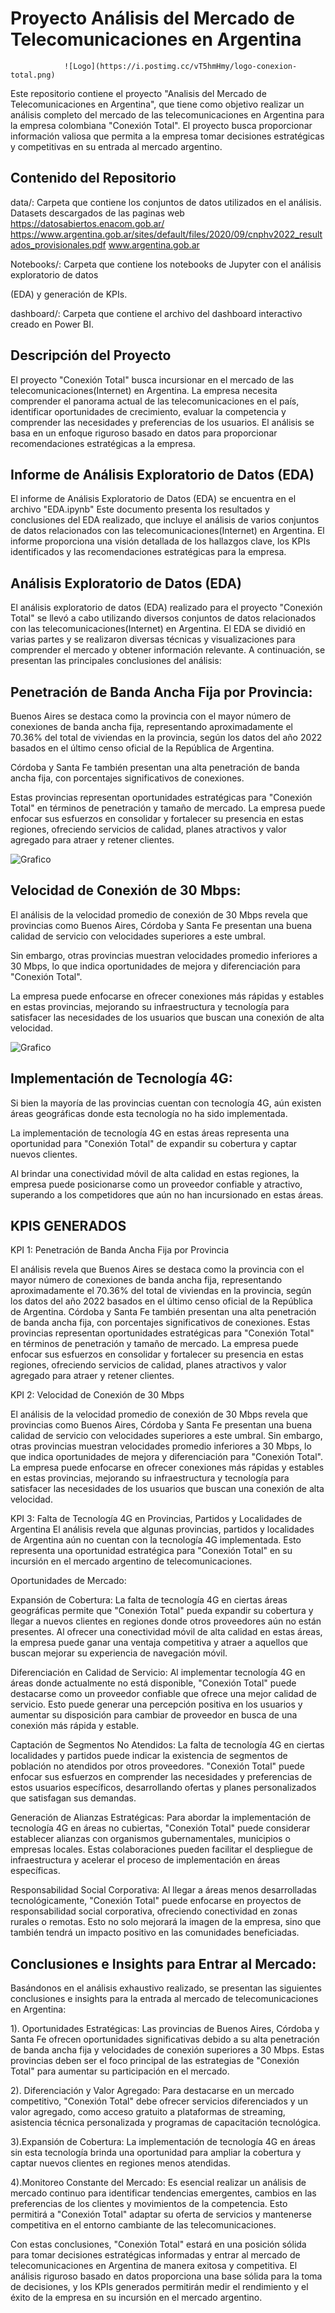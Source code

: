 # Proyecto  Análisis del Mercado de Telecomunicaciones en Argentina
                ![Logo](https://i.postimg.cc/vT5hmHmy/logo-conexion-total.png)

Este repositorio contiene el proyecto "Analisis del Mercado de Telecomunicaciones en Argentina", que tiene como objetivo realizar un análisis completo del mercado de las telecomunicaciones en Argentina para la empresa colombiana "Conexión Total". El proyecto busca proporcionar información valiosa que permita a la empresa tomar decisiones estratégicas y competitivas en su entrada al mercado argentino.

## Contenido del Repositorio
data/: Carpeta que contiene los conjuntos de datos utilizados en el análisis.
Datasets descargados de las paginas web https://datosabiertos.enacom.gob.ar/
                                        https://www.argentina.gob.ar/sites/default/files/2020/09/cnphv2022_resultados_provisionales.pdf
                                        www.argentina.gob.ar

Notebooks/: Carpeta que contiene los notebooks de Jupyter con el análisis exploratorio de datos 

(EDA) y generación de KPIs.

dashboard/: Carpeta que contiene el archivo del dashboard interactivo creado en Power BI.

## Descripción del Proyecto
El proyecto "Conexión Total" busca incursionar en el mercado de las telecomunicaciones(Internet) en Argentina. La empresa necesita comprender el panorama actual de las telecomunicaciones en el país, identificar oportunidades de crecimiento, evaluar la competencia y comprender las necesidades y preferencias de los usuarios. El análisis se basa en un enfoque riguroso basado en datos para proporcionar recomendaciones estratégicas a la empresa.

## Informe de Análisis Exploratorio de Datos (EDA)

El informe de Análisis Exploratorio de Datos (EDA) se encuentra en el archivo "EDA.ipynb" Este documento presenta los resultados y conclusiones del EDA realizado, que incluye el análisis de varios conjuntos de datos relacionados con las telecomunicaciones(Internet) en Argentina. El informe proporciona una visión detallada de los hallazgos clave, los KPIs identificados y las recomendaciones estratégicas para la empresa.

## Análisis Exploratorio de Datos (EDA)
El análisis exploratorio de datos (EDA) realizado para el proyecto "Conexión Total" se llevó a cabo utilizando diversos conjuntos de datos relacionados con las telecomunicaciones(Internet) en Argentina. El EDA se dividió en varias partes y se realizaron diversas técnicas y visualizaciones para comprender el mercado y obtener información relevante. A continuación, se presentan las principales conclusiones del análisis:

## Penetración de Banda Ancha Fija por Provincia:
Buenos Aires se destaca como la provincia con el mayor número de conexiones de banda ancha fija, representando aproximadamente el 70.36% del total de viviendas en la provincia, según los datos del año 2022 basados en el último censo oficial de la República de Argentina.

Córdoba y Santa Fe también presentan una alta penetración de banda ancha fija, con porcentajes significativos de conexiones.

Estas provincias representan oportunidades estratégicas para "Conexión Total" en términos de penetración y tamaño de mercado. La empresa puede enfocar sus esfuerzos en consolidar y fortalecer su presencia en estas regiones, ofreciendo servicios de calidad, planes atractivos y valor agregado para atraer y retener clientes.

![Grafico](https://i.postimg.cc/qMcFp0g0/output.png)

## Velocidad de Conexión de 30 Mbps:
El análisis de la velocidad promedio de conexión de 30 Mbps revela que provincias como Buenos Aires, Córdoba y Santa Fe presentan una buena calidad de servicio con velocidades superiores a este umbral.

Sin embargo, otras provincias muestran velocidades promedio inferiores a 30 Mbps, lo que indica oportunidades de mejora y diferenciación para "Conexión Total".

La empresa puede enfocarse en ofrecer conexiones más rápidas y estables en estas provincias, mejorando su infraestructura y tecnología para satisfacer las necesidades de los usuarios que buscan una conexión de alta velocidad.

![Grafico](https://i.postimg.cc/sgf9hG96/output1.png)

## Implementación de Tecnología 4G:
Si bien la mayoría de las provincias cuentan con tecnología 4G, aún existen áreas geográficas donde esta tecnología no ha sido implementada.

La implementación de tecnología 4G en estas áreas representa una oportunidad para "Conexión Total" de expandir su cobertura y captar nuevos clientes.

Al brindar una conectividad móvil de alta calidad en estas regiones, la empresa puede posicionarse como un proveedor confiable y atractivo, superando a los competidores que aún no han incursionado en estas áreas.


## KPIS GENERADOS

KPI 1: Penetración de Banda Ancha Fija por Provincia

El análisis revela que Buenos Aires se destaca como la provincia con el mayor número de conexiones de banda ancha fija, representando aproximadamente el 70.36% del total de viviendas en la provincia, según los datos del año 2022 basados en el último censo oficial de la República de Argentina. Córdoba y Santa Fe también presentan una alta penetración de banda ancha fija, con porcentajes significativos de conexiones. Estas provincias representan oportunidades estratégicas para "Conexión Total" en términos de penetración y tamaño de mercado. La empresa puede enfocar sus esfuerzos en consolidar y fortalecer su presencia en estas regiones, ofreciendo servicios de calidad, planes atractivos y valor agregado para atraer y retener clientes.

KPI 2: Velocidad de Conexión de 30 Mbps

El análisis de la velocidad promedio de conexión de 30 Mbps revela que provincias como Buenos Aires, Córdoba y Santa Fe presentan una buena calidad de servicio con velocidades superiores a este umbral. Sin embargo, otras provincias muestran velocidades promedio inferiores a 30 Mbps, lo que indica oportunidades de mejora y diferenciación para "Conexión Total". La empresa puede enfocarse en ofrecer conexiones más rápidas y estables en estas provincias, mejorando su infraestructura y tecnología para satisfacer las necesidades de los usuarios que buscan una conexión de alta velocidad.

KPI 3: Falta de Tecnología 4G en Provincias, Partidos y Localidades de Argentina
El análisis revela que algunas provincias, partidos y localidades de Argentina aún no cuentan con la tecnología 4G implementada. Esto representa una oportunidad estratégica para "Conexión Total" en su incursión en el mercado argentino de telecomunicaciones.

Oportunidades de Mercado:

Expansión de Cobertura: La falta de tecnología 4G en ciertas áreas geográficas permite que "Conexión Total" pueda expandir su cobertura y llegar a nuevos clientes en regiones donde otros proveedores aún no están presentes. Al ofrecer una conectividad móvil de alta calidad en estas áreas, la empresa puede ganar una ventaja competitiva y atraer a aquellos que buscan mejorar su experiencia de navegación móvil.

Diferenciación en Calidad de Servicio: Al implementar tecnología 4G en áreas donde actualmente no está disponible, "Conexión Total" puede destacarse como un proveedor confiable que ofrece una mejor calidad de servicio. Esto puede generar una percepción positiva en los usuarios y aumentar su disposición para cambiar de proveedor en busca de una conexión más rápida y estable.

Captación de Segmentos No Atendidos: La falta de tecnología 4G en ciertas localidades y partidos puede indicar la existencia de segmentos de población no atendidos por otros proveedores. "Conexión Total" puede enfocar sus esfuerzos en comprender las necesidades y preferencias de estos usuarios específicos, desarrollando ofertas y planes personalizados que satisfagan sus demandas.

Generación de Alianzas Estratégicas: Para abordar la implementación de tecnología 4G en áreas no cubiertas, "Conexión Total" puede considerar establecer alianzas con organismos gubernamentales, municipios o empresas locales. Estas colaboraciones pueden facilitar el despliegue de infraestructura y acelerar el proceso de implementación en áreas específicas.

Responsabilidad Social Corporativa: Al llegar a áreas menos desarrolladas tecnológicamente, "Conexión Total" puede enfocarse en proyectos de responsabilidad social corporativa, ofreciendo conectividad en zonas rurales o remotas. Esto no solo mejorará la imagen de la empresa, sino que también tendrá un impacto positivo en las comunidades beneficiadas.


## Conclusiones e Insights para Entrar al Mercado:
Basándonos en el análisis exhaustivo realizado, se presentan las siguientes conclusiones e insights para la entrada al mercado de telecomunicaciones en Argentina:

 1). Oportunidades Estratégicas: Las provincias de Buenos Aires, Córdoba y Santa Fe ofrecen oportunidades significativas debido a su alta penetración de banda ancha fija y velocidades de conexión superiores a 30 Mbps. Estas provincias deben ser el foco principal de las estrategias de "Conexión Total" para aumentar su participación en el mercado.

2). Diferenciación y Valor Agregado: Para destacarse en un mercado competitivo, "Conexión Total" debe ofrecer servicios diferenciados y un valor agregado, como acceso gratuito a plataformas de streaming, asistencia técnica personalizada y programas de capacitación tecnológica.

3).Expansión de Cobertura: La implementación de tecnología 4G en áreas sin esta tecnología brinda una oportunidad para ampliar la cobertura y captar nuevos clientes en regiones menos atendidas.

4).Monitoreo Constante del Mercado: Es esencial realizar un análisis de mercado continuo para identificar tendencias emergentes, cambios en las preferencias de los clientes y movimientos de la competencia. Esto permitirá a "Conexión Total" adaptar su oferta de servicios y mantenerse competitiva en el entorno cambiante de las telecomunicaciones.

Con estas conclusiones, "Conexión Total" estará en una posición sólida para tomar decisiones estratégicas informadas y entrar al mercado de telecomunicaciones en Argentina de manera exitosa y competitiva. El análisis riguroso basado en datos proporciona una base sólida para la toma de decisiones, y los KPIs generados permitirán medir el rendimiento y el éxito de la empresa en su incursión en el mercado argentino.






